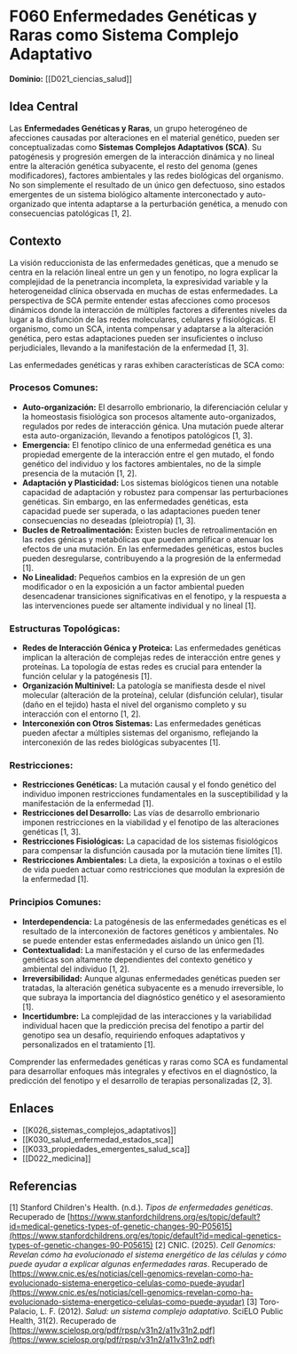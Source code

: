 # F060 Enfermedades Genéticas y Raras como Sistema Complejo Adaptativo

**Dominio:** [[D021_ciencias_salud]]

## Idea Central

Las **Enfermedades Genéticas y Raras**, un grupo heterogéneo de afecciones causadas por alteraciones en el material genético, pueden ser conceptualizadas como **Sistemas Complejos Adaptativos (SCA)**. Su patogénesis y progresión emergen de la interacción dinámica y no lineal entre la alteración genética subyacente, el resto del genoma (genes modificadores), factores ambientales y las redes biológicas del organismo. No son simplemente el resultado de un único gen defectuoso, sino estados emergentes de un sistema biológico altamente interconectado y auto-organizado que intenta adaptarse a la perturbación genética, a menudo con consecuencias patológicas [1, 2].

## Contexto

La visión reduccionista de las enfermedades genéticas, que a menudo se centra en la relación lineal entre un gen y un fenotipo, no logra explicar la complejidad de la penetrancia incompleta, la expresividad variable y la heterogeneidad clínica observada en muchas de estas enfermedades. La perspectiva de SCA permite entender estas afecciones como procesos dinámicos donde la interacción de múltiples factores a diferentes niveles da lugar a la disfunción de las redes moleculares, celulares y fisiológicas. El organismo, como un SCA, intenta compensar y adaptarse a la alteración genética, pero estas adaptaciones pueden ser insuficientes o incluso perjudiciales, llevando a la manifestación de la enfermedad [1, 3].

Las enfermedades genéticas y raras exhiben características de SCA como:

### Procesos Comunes:

*   **Auto-organización:** El desarrollo embrionario, la diferenciación celular y la homeostasis fisiológica son procesos altamente auto-organizados, regulados por redes de interacción génica. Una mutación puede alterar esta auto-organización, llevando a fenotipos patológicos [1, 3].
*   **Emergencia:** El fenotipo clínico de una enfermedad genética es una propiedad emergente de la interacción entre el gen mutado, el fondo genético del individuo y los factores ambientales, no de la simple presencia de la mutación [1, 2].
*   **Adaptación y Plasticidad:** Los sistemas biológicos tienen una notable capacidad de adaptación y robustez para compensar las perturbaciones genéticas. Sin embargo, en las enfermedades genéticas, esta capacidad puede ser superada, o las adaptaciones pueden tener consecuencias no deseadas (pleiotropía) [1, 3].
*   **Bucles de Retroalimentación:** Existen bucles de retroalimentación en las redes génicas y metabólicas que pueden amplificar o atenuar los efectos de una mutación. En las enfermedades genéticas, estos bucles pueden desregularse, contribuyendo a la progresión de la enfermedad [1].
*   **No Linealidad:** Pequeños cambios en la expresión de un gen modificador o en la exposición a un factor ambiental pueden desencadenar transiciones significativas en el fenotipo, y la respuesta a las intervenciones puede ser altamente individual y no lineal [1].

### Estructuras Topológicas:

*   **Redes de Interacción Génica y Proteica:** Las enfermedades genéticas implican la alteración de complejas redes de interacción entre genes y proteínas. La topología de estas redes es crucial para entender la función celular y la patogénesis [1].
*   **Organización Multinivel:** La patología se manifiesta desde el nivel molecular (alteración de la proteína), celular (disfunción celular), tisular (daño en el tejido) hasta el nivel del organismo completo y su interacción con el entorno [1, 2].
*   **Interconexión con Otros Sistemas:** Las enfermedades genéticas pueden afectar a múltiples sistemas del organismo, reflejando la interconexión de las redes biológicas subyacentes [1].

### Restricciones:

*   **Restricciones Genéticas:** La mutación causal y el fondo genético del individuo imponen restricciones fundamentales en la susceptibilidad y la manifestación de la enfermedad [1].
*   **Restricciones del Desarrollo:** Las vías de desarrollo embrionario imponen restricciones en la viabilidad y el fenotipo de las alteraciones genéticas [1, 3].
*   **Restricciones Fisiológicas:** La capacidad de los sistemas fisiológicos para compensar la disfunción causada por la mutación tiene límites [1].
*   **Restricciones Ambientales:** La dieta, la exposición a toxinas o el estilo de vida pueden actuar como restricciones que modulan la expresión de la enfermedad [1].

### Principios Comunes:

*   **Interdependencia:** La patogénesis de las enfermedades genéticas es el resultado de la interconexión de factores genéticos y ambientales. No se puede entender estas enfermedades aislando un único gen [1].
*   **Contextualidad:** La manifestación y el curso de las enfermedades genéticas son altamente dependientes del contexto genético y ambiental del individuo [1, 2].
*   **Irreversibilidad:** Aunque algunas enfermedades genéticas pueden ser tratadas, la alteración genética subyacente es a menudo irreversible, lo que subraya la importancia del diagnóstico genético y el asesoramiento [1].
*   **Incertidumbre:** La complejidad de las interacciones y la variabilidad individual hacen que la predicción precisa del fenotipo a partir del genotipo sea un desafío, requiriendo enfoques adaptativos y personalizados en el tratamiento [1].

Comprender las enfermedades genéticas y raras como SCA es fundamental para desarrollar enfoques más integrales y efectivos en el diagnóstico, la predicción del fenotipo y el desarrollo de terapias personalizadas [2, 3].

## Enlaces

*   [[K026_sistemas_complejos_adaptativos]]
*   [[K030_salud_enfermedad_estados_sca]]
*   [[K033_propiedades_emergentes_salud_sca]]
*   [[D022_medicina]]

## Referencias

[1] Stanford Children's Health. (n.d.). *Tipos de enfermedades genéticas*. Recuperado de [https://www.stanfordchildrens.org/es/topic/default?id=medical-genetics-types-of-genetic-changes-90-P05615](https://www.stanfordchildrens.org/es/topic/default?id=medical-genetics-types-of-genetic-changes-90-P05615)
[2] CNIC. (2025). *Cell Genomics: Revelan cómo ha evolucionado el sistema energético de las células y cómo puede ayudar a explicar algunas enfermedades raras*. Recuperado de [https://www.cnic.es/es/noticias/cell-genomics-revelan-como-ha-evolucionado-sistema-energetico-celulas-como-puede-ayudar](https://www.cnic.es/es/noticias/cell-genomics-revelan-como-ha-evolucionado-sistema-energetico-celulas-como-puede-ayudar)
[3] Toro-Palacio, L. F. (2012). *Salud: un sistema complejo adaptativo*. SciELO Public Health, 31(2). Recuperado de [https://www.scielosp.org/pdf/rpsp/v31n2/a11v31n2.pdf](https://www.scielosp.org/pdf/rpsp/v31n2/a11v31n2.pdf)

